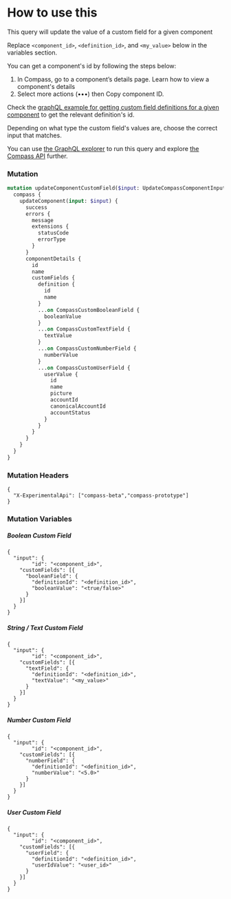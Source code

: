 # How to use this

This query will update the value of a custom field for a given component

Replace `<component_id>`, `<definition_id>`, and `<my_value>` below in the variables section. 

You can get a component's id by following the steps below:
1. In Compass, go to a component’s details page. Learn how to view a component's details
2. Select more actions (•••) then Copy component ID.

Check the [graphQL example for getting custom field definitions for a given component](../get-component-custom-field-definitions/README.md) to get the relevant definition's id.

Depending on what type the custom field's values are, choose the correct input that matches.

You can use [the GraphQL explorer](https://developer.atlassian.com/cloud/compass/graphql/explorer/) to run this query and explore [the Compass API](https://developer.atlassian.com/cloud/compass/graphql/) further.

### Mutation

```graphql
mutation updateComponentCustomField($input: UpdateCompassComponentInput!) {
  compass {
    updateComponent(input: $input) {
      success
      errors {
        message
        extensions {
          statusCode
          errorType
        }
      }
      componentDetails {
        id
        name
        customFields {
          definition {
            id
            name
          }
          ...on CompassCustomBooleanField {
            booleanValue
          }
          ...on CompassCustomTextField {
            textValue
          }
          ...on CompassCustomNumberField {
            numberValue
          }
          ...on CompassCustomUserField {
            userValue {
              id
              name
              picture
              accountId
              canonicalAccountId
              accountStatus
            }
          }
        }
      }
    }
  }
}

```

### Mutation Headers

```
{
  "X-ExperimentalApi": ["compass-beta","compass-prototype"]
}
```

### Mutation Variables

##### Boolean Custom Field
```
{
  "input": {
		"id": "<component_id>",
    "customFields": [{
      "booleanField": {
        "definitionId": "<definition_id>",
        "booleanValue": "<true/false>"
      }
    }]
  }
}
```

##### String / Text Custom Field
```
{
  "input": {
		"id": "<component_id>",
    "customFields": [{
      "textField": {
        "definitionId": "<definition_id>",
        "textValue": "<my_value>"
      }
    }]
  }
}
```

##### Number Custom Field
```
{
  "input": {
		"id": "<component_id>",
    "customFields": [{
      "numberField": {
        "definitionId": "<definition_id>",
        "numberValue": "<5.0>"
      }
    }]
  }
}
```

##### User Custom Field
```
{
  "input": {
		"id": "<component_id>",
    "customFields": [{
      "userField": {
        "definitionId": "<definition_id>",
        "userIdValue": "<user_id>"
      }
    }]
  }
}
```
